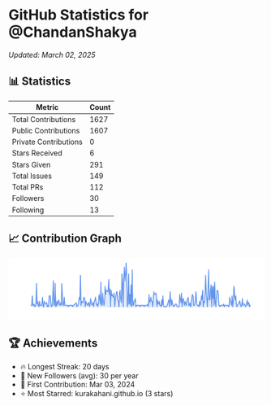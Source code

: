 # GitHub Statistics for @ChandanShakya
*Updated: March 02, 2025*

## 📊 Statistics
| Metric | Count |
|--------|--------|
| Total Contributions | 1627 |
| Public Contributions | 1607 |
| Private Contributions | 0 |
| Stars Received | 6 |
| Stars Given | 291 |
| Total Issues | 149 |
| Total PRs | 112 |
| Followers | 30 |
| Following | 13 |

## 📈 Contribution Graph

![Contribution Graph](./contribution_graph.png)

## 🏆 Achievements

- 🔥 Longest Streak: 20 days
- 👥 New Followers (avg): 30 per year
- 📅 First Contribution: Mar 03, 2024
- ⭐ Most Starred: kurakahani.github.io (3 stars)
